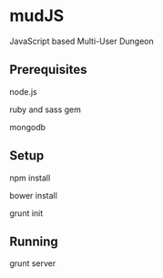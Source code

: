 # mudJS

JavaScript based Multi-User Dungeon

## Prerequisites

node.js

ruby and sass gem

mongodb

## Setup

npm install

bower install

grunt init

## Running

grunt server
